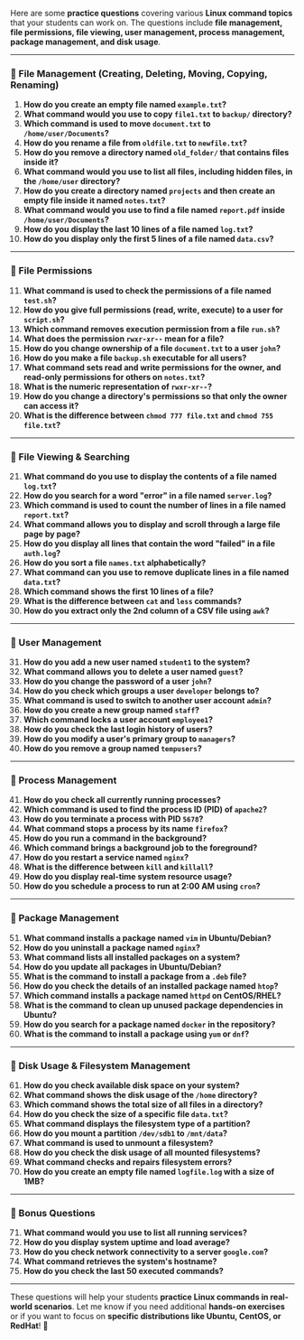 Here are some **practice questions** covering various **Linux command topics** that your students can work on. The questions include **file management, file permissions, file viewing, user management, process management, package management, and disk usage**.

---

### **🔹 File Management (Creating, Deleting, Moving, Copying, Renaming)**
1. **How do you create an empty file named `example.txt`?**
2. **What command would you use to copy `file1.txt` to `backup/` directory?**
3. **Which command is used to move `document.txt` to `/home/user/Documents`?**
4. **How do you rename a file from `oldfile.txt` to `newfile.txt`?**
5. **How do you remove a directory named `old_folder/` that contains files inside it?**
6. **What command would you use to list all files, including hidden files, in the `/home/user` directory?**
7. **How do you create a directory named `projects` and then create an empty file inside it named `notes.txt`?**
8. **What command would you use to find a file named `report.pdf` inside `/home/user/Documents`?**
9. **How do you display the last 10 lines of a file named `log.txt`?**
10. **How do you display only the first 5 lines of a file named `data.csv`?**

---

### **🔹 File Permissions**
11. **What command is used to check the permissions of a file named `test.sh`?**
12. **How do you give full permissions (read, write, execute) to a user for `script.sh`?**
13. **Which command removes execution permission from a file `run.sh`?**
14. **What does the permission `rwxr-xr--` mean for a file?**
15. **How do you change ownership of a file `document.txt` to a user `john`?**
16. **How do you make a file `backup.sh` executable for all users?**
17. **What command sets read and write permissions for the owner, and read-only permissions for others on `notes.txt`?**
18. **What is the numeric representation of `rwxr-xr--`?**
19. **How do you change a directory's permissions so that only the owner can access it?**
20. **What is the difference between `chmod 777 file.txt` and `chmod 755 file.txt`?**

---

### **🔹 File Viewing & Searching**
21. **What command do you use to display the contents of a file named `log.txt`?**
22. **How do you search for a word "error" in a file named `server.log`?**
23. **Which command is used to count the number of lines in a file named `report.txt`?**
24. **What command allows you to display and scroll through a large file page by page?**
25. **How do you display all lines that contain the word "failed" in a file `auth.log`?**
26. **How do you sort a file `names.txt` alphabetically?**
27. **What command can you use to remove duplicate lines in a file named `data.txt`?**
28. **Which command shows the first 10 lines of a file?**
29. **What is the difference between `cat` and `less` commands?**
30. **How do you extract only the 2nd column of a CSV file using `awk`?**

---

### **🔹 User Management**
31. **How do you add a new user named `student1` to the system?**
32. **What command allows you to delete a user named `guest`?**
33. **How do you change the password of a user `john`?**
34. **How do you check which groups a user `developer` belongs to?**
35. **What command is used to switch to another user account `admin`?**
36. **How do you create a new group named `staff`?**
37. **Which command locks a user account `employee1`?**
38. **How do you check the last login history of users?**
39. **How do you modify a user's primary group to `managers`?**
40. **How do you remove a group named `tempusers`?**

---

### **🔹 Process Management**
41. **How do you check all currently running processes?**
42. **Which command is used to find the process ID (PID) of `apache2`?**
43. **How do you terminate a process with PID `5678`?**
44. **What command stops a process by its name `firefox`?**
45. **How do you run a command in the background?**
46. **Which command brings a background job to the foreground?**
47. **How do you restart a service named `nginx`?**
48. **What is the difference between `kill` and `killall`?**
49. **How do you display real-time system resource usage?**
50. **How do you schedule a process to run at 2:00 AM using `cron`?**

---

### **🔹 Package Management**
51. **What command installs a package named `vim` in Ubuntu/Debian?**
52. **How do you uninstall a package named `nginx`?**
53. **What command lists all installed packages on a system?**
54. **How do you update all packages in Ubuntu/Debian?**
55. **What is the command to install a package from a `.deb` file?**
56. **How do you check the details of an installed package named `htop`?**
57. **Which command installs a package named `httpd` on CentOS/RHEL?**
58. **What is the command to clean up unused package dependencies in Ubuntu?**
59. **How do you search for a package named `docker` in the repository?**
60. **What is the command to install a package using `yum` or `dnf`?**

---

### **🔹 Disk Usage & Filesystem Management**
61. **How do you check available disk space on your system?**
62. **What command shows the disk usage of the `/home` directory?**
63. **Which command shows the total size of all files in a directory?**
64. **How do you check the size of a specific file `data.txt`?**
65. **What command displays the filesystem type of a partition?**
66. **How do you mount a partition `/dev/sdb1` to `/mnt/data`?**
67. **What command is used to unmount a filesystem?**
68. **How do you check the disk usage of all mounted filesystems?**
69. **What command checks and repairs filesystem errors?**
70. **How do you create an empty file named `logfile.log` with a size of 1MB?**

---

### **🔹 Bonus Questions**
71. **What command would you use to list all running services?**
72. **How do you display system uptime and load average?**
73. **How do you check network connectivity to a server `google.com`?**
74. **What command retrieves the system's hostname?**
75. **How do you check the last 50 executed commands?**

---

These questions will help your students **practice Linux commands in real-world scenarios**. Let me know if you need additional **hands-on exercises** or if you want to focus on **specific distributions like Ubuntu, CentOS, or RedHat**! 🚀
